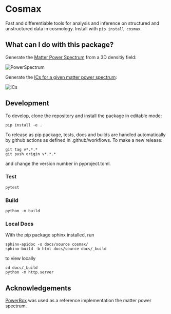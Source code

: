 # Cosmax

Fast and differentiable tools for analysis and inference on structured and unstructured data in cosmology. Install with
```pip install cosmax```.

## What can I do with this package?

Generate the [Matter Power Spectrum](examples/simple_power_spectrum.ipynb) from a 3D densitiy field:

![PowerSpectrum](data/power.png)

Generate the [ICs for a given matter power spectrum](examples/generate_ic.ipynb):

![ICs](data/ics.png)

## Development

To develop, clone the repository and install the package in editable mode:

```
pip install -e .
```

To release as pip package, tests, docs and builds are handled automatically by github actions as defined in
.github/workflows. To make a new release:

```
git tag v*.*.*
git push origin v*.*.*
```
and change the version number in pyproject.toml.

### Test

```
pytest
```

### Build 

```
python -m build
```

### Local Docs

With the pip package sphinx installed, run

```
sphinx-apidoc -o docs/source cosmax/
sphinx-build -b html docs/source docs/_build
```

to view locally

```
cd docs/_build
python -m http.server
```

## Acknowledgements

[PowerBox](https://powerbox.readthedocs.io/en/latest/) was used as a reference implementation the matter power spectrum.